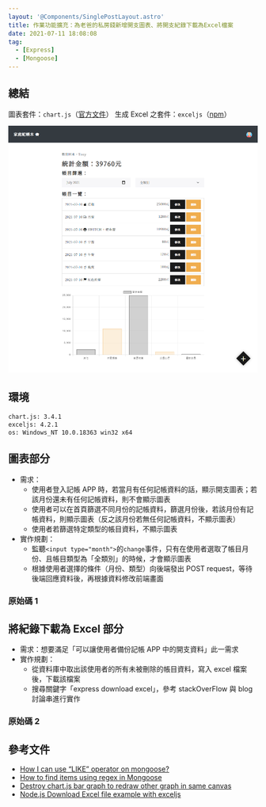 ```yaml
---
layout: '@Components/SinglePostLayout.astro'
title: 作業功能擴充：為老爸的私房錢新增開支圖表、將開支紀錄下載為Excel檔案
date: 2021-07-11 18:08:08
tag:
  - [Express]
  - [Mongoose]
---
```


## 總結

圖表套件：`chart.js`（[官方文件](https://www.chartjs.org/docs/latest/)）
生成 Excel 之套件：`exceljs`（[npm](https://www.npmjs.com/package/exceljs)）

![圖表成品示意](/2021/express-chartjs-exceljs/chartDemo.png)

## 環境

```
chart.js: 3.4.1
exceljs: 4.2.1
os: Windows_NT 10.0.18363 win32 x64
```

## 圖表部分

- 需求：
  - 使用者登入記帳 APP 時，若當月有任何記帳資料的話，顯示開支圖表；若該月份還未有任何記帳資料，則不會顯示圖表
  - 使用者可以在首頁篩選不同月份的記帳資料，篩選月份後，若該月份有記帳資料，則顯示圖表（反之該月份若無任何記帳資料，不顯示圖表）
  - 使用者若篩選特定類型的帳目資料，不顯示圖表
- 實作規劃：
  - 監聽`<input type="month">`的`change`事件，只有在使用者選取了帳目月份、且帳目類型為「全類別」的時候，才會顯示圖表
  - 根據使用者選擇的條件（月份、類型）向後端發出 POST request，等待後端回應資料後，再根據資料修改前端畫面

### 原始碼 1

<script src="https://gist.github.com/tzynwang/327957091f91f81b86c527f29a51c84d.js"></script>

## 將紀錄下載為 Excel 部分

- 需求：想要滿足「可以讓使用者備份記帳 APP 中的開支資料」此一需求
- 實作規劃：
  - 從資料庫中取出該使用者的所有未被刪除的帳目資料，寫入 excel 檔案後，下載該檔案
  - 搜尋關鍵字「express download excel」，參考 stackOverFlow 與 blog 討論串進行實作

### 原始碼 2

<script src="https://gist.github.com/tzynwang/b77a79b8bc53c6f5d546b4f18aa7ce71.js"></script>

## 參考文件

- [How I can use “LIKE” operator on mongoose?](https://stackoverflow.com/questions/43729199/how-i-can-use-like-operator-on-mongoose)
- [How to find items using regex in Mongoose](https://stackoverflow.com/questions/38497650/how-to-find-items-using-regex-in-mongoose)
- [Destroy chart.js bar graph to redraw other graph in same canvas](https://stackoverflow.com/questions/40056555/destroy-chart-js-bar-graph-to-redraw-other-graph-in-same-canvas)
- [Node.js Download Excel file example with exceljs](https://bezkoder.com/node-js-download-excel-file/)
